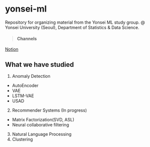 # yonsei-ml
Repository for organizing material from the Yonsei ML study group. 
@ Yonsei University (Seoul), Department of Statistics & Data Science. <br>

> #### Channels
[Notion](https://www.notion.so/03c0e8bd25814fcaaa7397839edb97a5)

## What we have studied  
1. Anomaly Detection
- AutoEncoder
- VAE
- LSTM-VAE
- USAD


2. Recommender Systems (In progress)
- Matrix Factorization(SVD, ASL)
- Neural collaborative filtering


3. Natural Language Processing
4. Clustering
